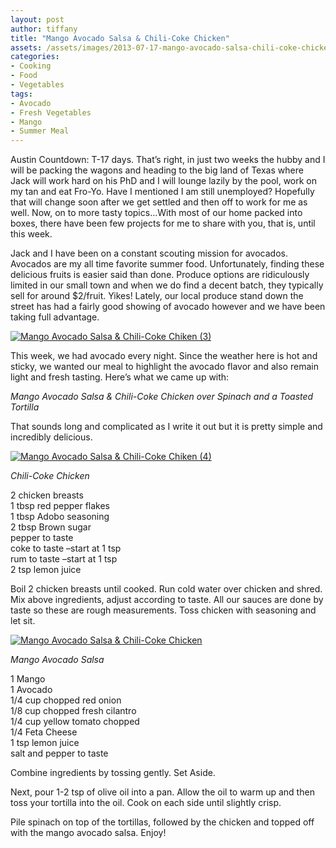 ```yaml
---
layout: post
author: tiffany
title: "Mango Avocado Salsa & Chili-Coke Chicken"
assets: /assets/images/2013-07-17-mango-avocado-salsa-chili-coke-chicken/
categories: 
- Cooking
- Food
- Vegetables
tags: 
- Avocado
- Fresh Vegetables
- Mango
- Summer Meal
---
```


Austin Countdown: T-17 days. That’s right, in just two weeks the hubby and I will be packing the wagons and heading to the big land of Texas where Jack will work hard on his PhD and I will lounge lazily by the pool, work on my tan and eat Fro-Yo. Have I mentioned I am still unemployed? Hopefully that will change soon after we get settled and then off to work for me as well. Now, on to more tasty topics…With most of our home packed into boxes, there have been few projects for me to share with you, that is, until this week.

Jack and I have been on a constant scouting mission for avocados. Avocados are my all time favorite summer food. Unfortunately, finding these delicious fruits is easier said than done. Produce options are ridiculously limited in our small town and when we do find a decent batch, they typically sell for around $2/fruit. Yikes! Lately, our local produce stand down the street has had a fairly good showing of avocado however and we have been taking full advantage.

[![Mango Avocado Salsa & Chili-Coke Chiken (3)](jekyll_uploads/2013/07/Mango-Avocado-Salsa-Chili-Coke-Chiken-3-575x381.jpg)](http://www.sweetpeonies.com/2013/07/mango-avocado-salsa-chili-coke-chicken/mango-avocado-salsa-chili-coke-chiken-3/)

This week, we had avocado every night. Since the weather here is hot and sticky, we wanted our meal to highlight the avocado flavor and also remain light and fresh tasting. Here’s what we came up with:

_Mango Avocado Salsa & Chili-Coke Chicken over Spinach and a Toasted Tortilla_

That sounds long and complicated as I write it out but it is pretty simple and incredibly delicious.

[![Mango Avocado Salsa & Chili-Coke Chiken (4)](jekyll_uploads/2013/07/Mango-Avocado-Salsa-Chili-Coke-Chiken-4-575x411.jpg)](http://www.sweetpeonies.com/2013/07/mango-avocado-salsa-chili-coke-chicken/mango-avocado-salsa-chili-coke-chiken-4/)

_Chili-Coke Chicken_

2 chicken breasts  
1 tbsp red pepper flakes  
1 tbsp Adobo seasoning  
2 tbsp Brown sugar  
pepper to taste  
coke to taste –start at 1 tsp  
rum to taste –start at 1 tsp  
2 tsp lemon juice

Boil 2 chicken breasts until cooked. Run cold water over chicken and shred. Mix above ingredients, adjust according to taste. All our sauces are done by taste so these are rough measurements. Toss chicken with seasoning and let sit.

[![Mango Avocado Salsa & Chili-Coke Chicken](jekyll_uploads/2013/07/Mango-Avocado-Salsa-Chili-Coke-Chicken-575x381.jpg)](http://www.sweetpeonies.com/2013/07/mango-avocado-salsa-chili-coke-chicken/mango-avocado-salsa-chili-coke-chicken-2/)

_Mango Avocado Salsa_

1 Mango  
1 Avocado  
1/4 cup chopped red onion  
1/8 cup chopped fresh cilantro  
1/4 cup yellow tomato chopped  
1/4 Feta Cheese  
1 tsp lemon juice  
salt and pepper to taste

Combine ingredients by tossing gently. Set Aside.

Next, pour 1-2 tsp of olive oil into a pan. Allow the oil to warm up and then toss your tortilla into the oil. Cook on each side until slightly crisp.

Pile spinach on top of the tortillas, followed by the chicken and topped off with the mango avocado salsa. Enjoy!